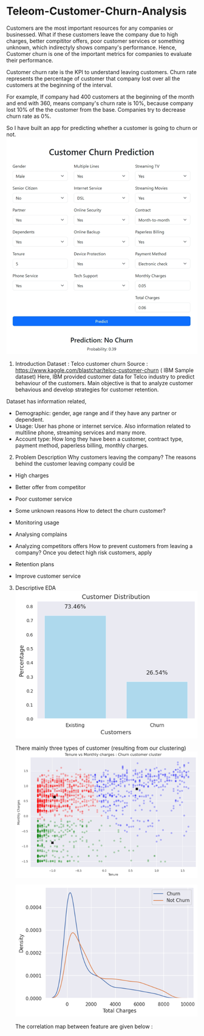 # Teleom-Customer-Churn-Analysis

Customers are the most important resources for any companies or businessed. What if these customers leave the company due to high charges, better compititor offers, poor customer services or something unknown, which indirectyly shows company's performance. Hence, Customer churn is one of the important metrics for companies to evaluate their performance.

Customer churn rate is the KPI to understand leaving customers. Churn rate represents the percentage of customer that company lost over all the customers at the beginning of the interval.

For example, If company had 400 customers at the beginning of the month and end with 360, means company's churn rate is 10%, because company lost 10% of the the customer from the base. Companies try to decrease churn rate as 0%.

So I have built an app for predicting whether a customer is going to churn or not.
![image alt](https://github.com/Sudip-8345/Customer-Churn-Prediction/blob/bf009b29fba29b3fc3b5b930324977568efc4206/IMG_20250707_133732.jpg)

1. Introduction
   Dataset : Telco customer churn
Source : https://www.kaggle.com/blastchar/telco-customer-churn ( IBM Sample dataset)
Here, IBM provided customer data for Telco industry to predict behaviour of the customers. Main objective is that to analyze customer behavious and develop strategies for customer retention.

Dataset has information related,

- Demographic: gender, age range and if they have any partner or dependent.
- Usage: User has phone or internet service. Also information related to multiline phone, streaming services and many more.
- Account type: How long they have been a customer, contract type, payment method, paperless billing, monthly charges.

2. Problem Description
Why customers leaving the company?
The reasons behind the customer leaving company could be

- High charges
- Better offer from competitor
- Poor customer service
- Some unknown reasons
How to detect the churn customer?
- Monitoring usage
- Analysing complains
- Analyzing competitors offers
How to prevent customers from leaving a company?
Once you detect high risk customers, apply

- Retention plans
- Improve customer service

3. Descriptive EDA
   ![image alt](https://github.com/Sudip-8345/Customer-Churn-Prediction/blob/f9ec13d3ef9e9f01616403f79bd5553f00e1e703/download%20(1).png)

   There mainly three types of customer (resulting from our clustering)
   ![image alt](https://github.com/Sudip-8345/Customer-Churn-Prediction/blob/a595e018c10a7ec8160b6203101d485cb3e314fb/download%20(2).png)

   ![image alt](https://github.com/Sudip-8345/Customer-Churn-Prediction/blob/54247fb485803b722391f4196b8bbfda89b9ecaa/download%20(3).png)

   
   The correlation map between feature are given below :
   
